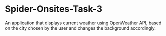 # Spider-Onsites-Task-3
An application that displays current weather using OpenWeather API, based on the city chosen by the user and changes the background accordingly.
